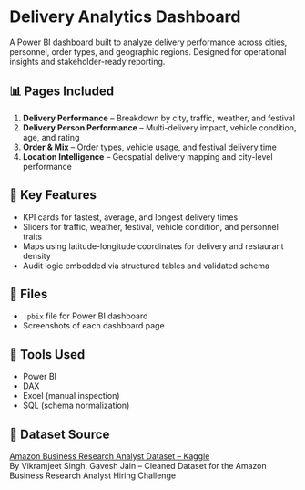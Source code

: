 # Delivery Analytics Dashboard

A Power BI dashboard built to analyze delivery performance across cities, personnel, order types, and geographic regions. Designed for operational insights and stakeholder-ready reporting.

## 📊 Pages Included
1. **Delivery Performance** – Breakdown by city, traffic, weather, and festival
2. **Delivery Person Performance** – Multi-delivery impact, vehicle condition, age, and rating
3. **Order & Mix** – Order types, vehicle usage, and festival delivery time
4. **Location Intelligence** – Geospatial delivery mapping and city-level performance

## 🧠 Key Features
- KPI cards for fastest, average, and longest delivery times
- Slicers for traffic, weather, festival, vehicle condition, and personnel traits
- Maps using latitude-longitude coordinates for delivery and restaurant density
- Audit logic embedded via structured tables and validated schema

## 📁 Files
- `.pbix` file for Power BI dashboard
- Screenshots of each dashboard page

## 🚀 Tools Used
- Power BI
- DAX
- Excel (manual inspection)
- SQL (schema normalization)

## 📂 Dataset Source
[Amazon Business Research Analyst Dataset – Kaggle](https://www.kaggle.com/datasets/vikramxd/amazon-business-research-analyst-dataset?select=updated.csv)  
By Vikramjeet Singh, Gavesh Jain – Cleaned Dataset for the Amazon Business Research Analyst Hiring Challenge
